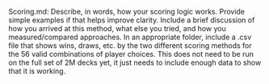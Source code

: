 Scoring.md: Describe, in words, how your scoring logic works. Provide simple examples if that helps improve clarity. Include a brief discussion of how you arrived at this method, what else you tried, and how you measured/compared approaches.
In an appropriate folder, include a .csv file that shows wins, draws, etc. by the two different scoring methods for the 56 valid combinations of player choices. This does not need to be run on the full set of 2M decks yet, it just needs to include enough data to show that it is working.


